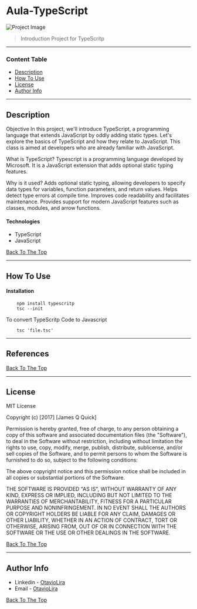 # Aula-TypeScript

![Project Image](project-image-url)

> Introduction Project for TypeScritp

---

### Content Table

- [Description](#description)
- [How To Use](#how-to-use)
- [License](#license)
- [Author Info](#author-info)

---

## Description

Objective 
In this project, we'll introduce TypeScript, a programming language that extends JavaScript by oddly adding static types. Let's explore the basics of TypeScript and how they relate to JavaScript. This class is aimed at developers who are already familiar with JavaScript.

What is TypeScript?
Typescript is a programming language developed by Microsoft.
It is a JavaScript extension that adds optional static typing features.

Why is it used?
Adds optional static typing, allowing developers to specify data types for variables, function parameters, and return values.
Helps detect type errors at compile time.
Improves code readability and facilitates maintenance.
Provides support for modern JavaScript features such as classes, modules, and arrow functions.

#### Technologies

- TypeScript
- JavaScript

[Back To The Top](#Aula-TypeScript)

---

## How To Use

#### Installation

```
    npm install typescritp
    tsc --init
```

To convert TypeScritp Code to Javascript
```
    tsc 'file.tsc'
```

---

## References
[Back To The Top](#Aula-TypeScript)

---

## License

MIT License

Copyright (c) [2017] [James Q Quick]

Permission is hereby granted, free of charge, to any person obtaining a copy
of this software and associated documentation files (the "Software"), to deal
in the Software without restriction, including without limitation the rights
to use, copy, modify, merge, publish, distribute, sublicense, and/or sell
copies of the Software, and to permit persons to whom the Software is
furnished to do so, subject to the following conditions:

The above copyright notice and this permission notice shall be included in all
copies or substantial portions of the Software.

THE SOFTWARE IS PROVIDED "AS IS", WITHOUT WARRANTY OF ANY KIND, EXPRESS OR
IMPLIED, INCLUDING BUT NOT LIMITED TO THE WARRANTIES OF MERCHANTABILITY,
FITNESS FOR A PARTICULAR PURPOSE AND NONINFRINGEMENT. IN NO EVENT SHALL THE
AUTHORS OR COPYRIGHT HOLDERS BE LIABLE FOR ANY CLAIM, DAMAGES OR OTHER
LIABILITY, WHETHER IN AN ACTION OF CONTRACT, TORT OR OTHERWISE, ARISING FROM,
OUT OF OR IN CONNECTION WITH THE SOFTWARE OR THE USE OR OTHER DEALINGS IN THE
SOFTWARE.

[Back To The Top](#Aula-TypeScript)

---

## Author Info

- Linkedin - [OtavioLira](https://www.linkedin.com/in/otavioliraneves/)
- Email - [OtavioLira](otavioliraneves@gmail.com)

[Back To The Top](#Aula-TypeScript)
